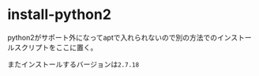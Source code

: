# install-python2

python2がサポート外になってaptで入れられないので別の方法でのインストールスクリプトをここに置く。  

またインストールするバージョンは`2.7.18`  
